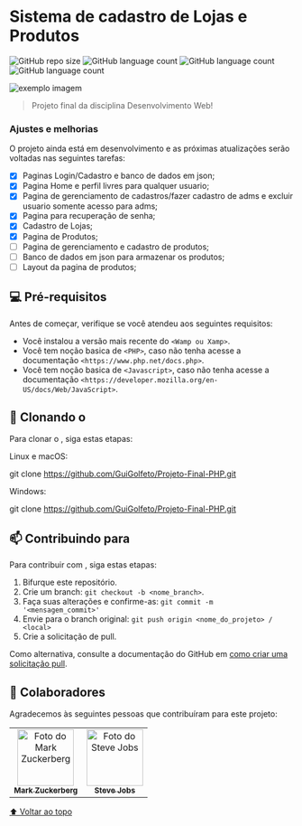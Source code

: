# Sistema de cadastro de Lojas e Produtos

<!---Esses são exemplos. Veja https://shields.io para outras pessoas ou para personalizar este conjunto de escudos. Você pode querer incluir dependências, status do projeto e informações de licença aqui--->

![GitHub repo size](https://img.shields.io/github/repo-size/GuiGolfeto/Sistema-de-Cadastro-de-loja)
![GitHub language count](https://img.shields.io/github/languages/count/GuiGolfeto/Sistema-de-Cadastro-de-loja)
![GitHub language count](https://img.shields.io/website?down_color=lightgrey&down_message=offline&up_color=a&up_message=online&url=https://safe-meadow-79311.herokuapp.com/pages/home.php)
![GitHub language count](https://img.shields.io/github/issues-pr-closed/GuiGolfeto/Sistema-de-Cadastro-de-loja?color=a)


<img src="exemplo-image.png" alt="exemplo imagem">

> Projeto final da disciplina Desenvolvimento Web!

### Ajustes e melhorias

O projeto ainda está em desenvolvimento e as próximas atualizações serão voltadas nas seguintes tarefas:

- [x] Paginas Login/Cadastro e banco de dados em json;
- [x] Pagina Home e perfil livres para qualquer usuario;
- [x] Pagina de gerenciamento de cadastros/fazer cadastro de adms e excluir usuario somente acesso para adms;
- [x] Pagina para recuperação de senha;
- [x] Cadastro de Lojas;
- [x] Pagina de Produtos;
- [ ] Pagina de gerenciamento e cadastro de produtos;
- [ ] Banco de dados em json para armazenar os produtos;
- [ ] Layout da pagina de produtos;

## 💻 Pré-requisitos

Antes de começar, verifique se você atendeu aos seguintes requisitos:
<!---Estes são apenas requisitos de exemplo. Adicionar, duplicar ou remover conforme necessário--->
* Você instalou a versão mais recente do `<Wamp ou Xamp>`.
* Você tem noção basica de `<PHP>`, caso não tenha acesse a documentação `<https://www.php.net/docs.php>`.
* Você tem noção basica de `<Javascript>`, caso não tenha acesse a documentação `<https://developer.mozilla.org/en-US/docs/Web/JavaScript>`.

## 🚀 Clonando o <Sistema>

Para clonar o <Sistema>, siga estas etapas:

Linux e macOS:

git clone https://github.com/GuiGolfeto/Projeto-Final-PHP.git


Windows:

git clone https://github.com/GuiGolfeto/Projeto-Final-PHP.git


## 📫 Contribuindo para <Sistema>
<!---Se o seu README for longo ou se você tiver algum processo ou etapas específicas que deseja que os contribuidores sigam, considere a criação de um arquivo CONTRIBUTING.md separado--->
Para contribuir com <Sistema>, siga estas etapas:

1. Bifurque este repositório.
2. Crie um branch: `git checkout -b <nome_branch>`.
3. Faça suas alterações e confirme-as: `git commit -m '<mensagem_commit>'`
4. Envie para o branch original: `git push origin <nome_do_projeto> / <local>`
5. Crie a solicitação de pull.

Como alternativa, consulte a documentação do GitHub em [como criar uma solicitação pull](https://help.github.com/en/github/collaborating-with-issues-and-pull-requests/creating-a-pull-request).

## 🤝 Colaboradores

Agradecemos às seguintes pessoas que contribuíram para este projeto:

<table>
  <tr>
    <td align="center">
      <a href="#">
        <img src="https://s2.glbimg.com/FUcw2usZfSTL6yCCGj3L3v3SpJ8=/smart/e.glbimg.com/og/ed/f/original/2019/04/25/zuckerberg_podcast.jpg" width="100px;" alt="Foto do Mark Zuckerberg"/><br>
        <sub>
          <b>Mark Zuckerberg</b>
        </sub>
      </a>
    </td>
    <td align="center">
      <a href="#">
        <img src="https://miro.medium.com/max/360/0*1SkS3mSorArvY9kS.jpg" width="100px;" alt="Foto do Steve Jobs"/><br>
        <sub>
          <b>Steve Jobs</b>
        </sub>
      </a>
    </td>
  </tr>
</table>

[⬆ Voltar ao topo](#nome-do-projeto)<br>